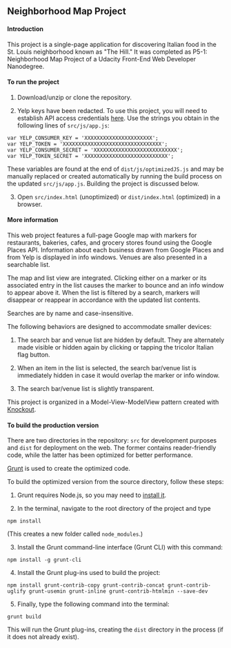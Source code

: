 ## Neighborhood Map Project

#### Introduction

This project is a single-page application for discovering Italian food in the
St. Louis neighborhood known as "The Hill."  It was completed as P5-1:
Neighborhood Map Project of a Udacity Front-End Web Developer Nanodegree.

#### To run the project

1. Download/unzip or clone the repository.

2. Yelp keys have been redacted.  To use this project, you will need to
establish API access credentials [here](https://www.yelp.com/developers).
Use the strings you obtain in the following lines of `src/js/app.js`:

  ```
  var YELP_CONSUMER_KEY = 'XXXXXXXXXXXXXXXXXXXXXX';
  var YELP_TOKEN = 'XXXXXXXXXXXXXXXXXXXXXXXXXXXXXXXX';
  var YELP_CONSUMER_SECRET = 'XXXXXXXXXXXXXXXXXXXXXXXXXXX';
  var YELP_TOKEN_SECRET = 'XXXXXXXXXXXXXXXXXXXXXXXXXXX';
  ```

  These variables are found at the end of `dist/js/optimizedJS.js` and
  may be manually replaced or created automatically by running the
  build process on the updated `src/js/app.js`.  Building the project is
  discussed below.

3. Open `src/index.html` (unoptimized) or `dist/index.html` (optimized) in
a browser.

#### More information

This web project features a full-page Google map with markers for restaurants,
bakeries, cafes, and grocery stores found using the Google Places API.
Information about each business drawn from Google Places and from Yelp is
displayed in info windows.  Venues are also presented in a searchable list.

The map and list view are integrated.  Clicking either on a marker or its
associated entry in the list causes the marker to bounce and an info window to
appear above it.  When the list is filtered by a search, markers will disappear
or reappear in accordance with the updated list contents.

Searches are by name and case-insensitive.

The following behaviors are designed to accommodate smaller devices:

1. The search bar and venue list are hidden by default.  They are alternately
made visible or hidden again by clicking or tapping the tricolor Italian flag
button.

2. When an item in the list is selected, the search bar/venue list is
immediately hidden in case it would overlap the marker or info window.

3. The search bar/venue list is slightly transparent.

This project is organized in a Model-View-ModelView pattern created with
[Knockout](http://knockoutjs.com/).

#### To build the production version

There are two directories in the repository: `src` for development purposes
and `dist` for deployment on the web.  The former contains reader-friendly
code, while the latter has been optimized for better performance.

[Grunt](http://gruntjs.com/) is used to create the optimized code.

To build the optimized version from the source directory, follow these steps:

1. Grunt requires Node.js, so you may need to
[install it](https://nodejs.org/en/).

2. In the terminal, navigate to the root directory of the project and type

  `npm install`

  (This creates a new folder called `node_modules`.)

3. Install the Grunt command-line interface (Grunt CLI) with this command:

  `npm install -g grunt-cli`

4. Install the Grunt plug-ins used to build the project:

  ```
  npm install grunt-contrib-copy grunt-contrib-concat grunt-contrib-uglify grunt-usemin grunt-inline grunt-contrib-htmlmin --save-dev
  ```

5. Finally, type the following command into the terminal:

  `grunt build`

  This will run the Grunt plug-ins, creating the `dist` directory in the
  process (if it does not already exist).
